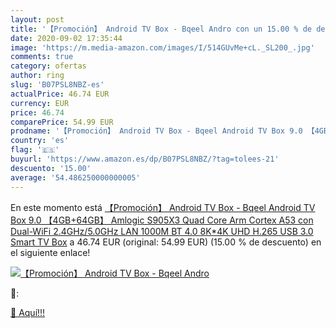 ```yaml
---
layout: post
title: '【Promoción】 Android TV Box - Bqeel Andro con un 15.00 % de descuento'
date: 2020-09-02 17:35:44
image: 'https://m.media-amazon.com/images/I/514GUvMe+cL._SL200_.jpg'
comments: true
category: ofertas
author: ring
slug: 'B07PSL8NBZ-es'
actualPrice: 46.74 EUR
currency: EUR
price: 46.74
comparePrice: 54.99 EUR
prodname: '【Promoción】 Android TV Box - Bqeel Android TV Box 9.0 【4GB+64GB】 Amlogic S905X3 Quad Core Arm Cortex A53 con Dual-WiFi 2.4GHz/5.0GHz  LAN 1000M BT 4.0  8K*4K UHD H.265  USB 3.0 Smart TV Box'
country: 'es'
flag: '🇪🇸'
buyurl: 'https://www.amazon.es/dp/B07PSL8NBZ/?tag=tolees-21'
descuento: '15.00'
average: '54.486250000000005'
---
```


En este momento está [【Promoción】 Android TV Box - Bqeel Android TV Box 9.0 【4GB+64GB】 Amlogic S905X3 Quad Core Arm Cortex A53 con Dual-WiFi 2.4GHz/5.0GHz  LAN 1000M BT 4.0  8K*4K UHD H.265  USB 3.0 Smart TV Box](https://www.amazon.es/dp/B07PSL8NBZ/?tag=tolees-21) a 46.74 EUR (original: 54.99 EUR) (15.00 %  de descuento) en el siguiente enlace!

[![【Promoción】 Android TV Box - Bqeel Andro](https://m.media-amazon.com/images/I/514GUvMe+cL._SL200_.jpg)](https://www.amazon.es/dp/B07PSL8NBZ/?tag=tolees-21)

🔎:


[🛒 Aquí!!!](https://www.amazon.es/dp/B07PSL8NBZ/?tag=tolees-21)

